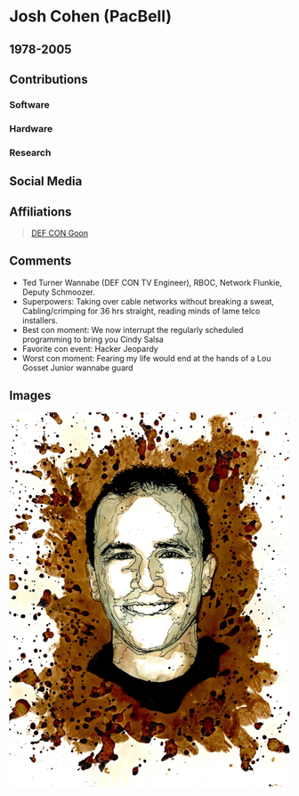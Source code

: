 # Josh Cohen (PacBell)

## 1978-2005

## Contributions

### Software

### Hardware

### Research

## Social Media

## Affiliations

> [DEF CON Goon](https://www.defcon.org/html/links/dc-goon-hof.html)

## Comments

* Ted Turner Wannabe (DEF CON TV Engineer), RBOC, Network Flunkie, Deputy Schmoozer.
* Superpowers: Taking over cable networks without breaking a sweat, Cabling/crimping for 36 hrs straight, reading minds of lame telco installers.
* Best con moment: We now interrupt the regularly scheduled programming to bring you Cindy Salsa
* Favorite con event: Hacker Jeopardy
* Worst con moment: Fearing my life would end at the hands of a Lou Gosset Junior wannabe guard

## Images

![](/images/y3t1_Art-Josh_Cohen_aka_PacBell.jpg)

